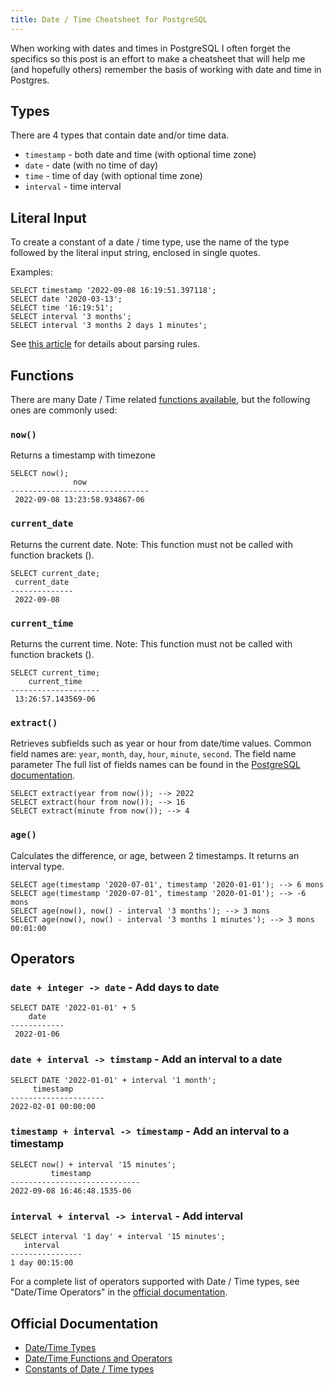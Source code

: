 ```yaml
---
title: Date / Time Cheatsheet for PostgreSQL
---
```


When working with dates and times in PostgreSQL I often forget the specifics so this post is an effort to make a cheatsheet that will help me (and hopefully others) remember the basis of working with date and time in Postgres.

## Types

There are 4 types that contain date and/or time data.

- `timestamp` - both date and time (with optional time zone)
- `date` - date (with no time of day)
- `time` - time of day (with optional time zone)
- `interval` - time interval

## Literal Input

To create a constant of a date / time type, use the name of the type followed by the literal input string, enclosed in single quotes.

Examples:

```
SELECT timestamp '2022-09-08 16:19:51.397118';
SELECT date '2020-03-13';
SELECT time '16:19:51';
SELECT interval '3 months';
SELECT interval '3 months 2 days 1 minutes';
```

See [this article](https://www.postgresql.org/docs/current/datetime-appendix.html) for details about parsing rules.


## Functions

There are many Date / Time related [functions available](https://www.postgresql.org/docs/current/functions-datetime.html), but the following ones are commonly used:

### `now()`

Returns a timestamp with timezone

```
SELECT now();
              now
-------------------------------
 2022-09-08 13:23:58.934867-06

```

### `current_date`

Returns the current date.  Note: This function must not be called with function brackets ().

```
SELECT current_date;
 current_date
--------------
 2022-09-08
```

### `current_time`

Returns the current time.  Note: This function must not be called with function brackets ().

```
SELECT current_time;
    current_time
--------------------
 13:26:57.143569-06
 ```

 ### `extract()`

 Retrieves subfields such as year or hour from date/time values.  Common field names are: `year`, `month`, `day`, `hour`, `minute`, `second`.  The field name parameter   The full list of fields names can be found in the [PostgreSQL documentation](https://www.postgresql.org/docs/current/functions-datetime.html#FUNCTIONS-DATETIME-EXTRACT).

 ```
SELECT extract(year from now()); --> 2022
SELECT extract(hour from now()); --> 16
SELECT extract(minute from now()); --> 4
 ```

  ### `age()`

Calculates the difference, or age, between 2 timestamps.  It returns an interval type.

 ```
SELECT age(timestamp '2020-07-01', timestamp '2020-01-01'); --> 6 mons
SELECT age(timestamp '2020-07-01', timestamp '2020-01-01'); --> -6 mons
SELECT age(now(), now() - interval '3 months'); --> 3 mons
SELECT age(now(), now() - interval '3 months 1 minutes'); --> 3 mons 00:01:00
 ```

## Operators

### `date + integer -> date` - Add days to date
```
SELECT DATE '2022-01-01' + 5
    date
------------
 2022-01-06
 ```

 ### `date + interval -> timstamp` - Add an interval to a date
 ```
 SELECT DATE '2022-01-01' + interval '1 month';
      timestamp
---------------------
 2022-02-01 00:00:00
 ```

 ### `timestamp + interval -> timestamp` - Add an interval to a timestamp
 ```
 SELECT now() + interval '15 minutes';
          timestamp
-----------------------------
 2022-09-08 16:46:48.1535-06
 ```

  ### `interval + interval -> interval` - Add interval
 ```
 SELECT interval '1 day' + interval '15 minutes';
    interval
----------------
 1 day 00:15:00
 ```

 For a complete list of operators supported with Date / Time types, see "Date/Time Operators" in the [official documentation](https://www.postgresql.org/docs/current/functions-datetime.html#FUNCTIONS-DATETIME-CURRENT).

## Official Documentation
- [Date/Time Types](https://www.postgresql.org/docs/current/datatype-datetime.html)
- [Date/Time Functions and Operators](https://www.postgresql.org/docs/current/functions-datetime.html)
- [Constants of Date / Time types](https://www.postgresql.org/docs/current/sql-syntax-lexical.html#SQL-SYNTAX-CONSTANTS-GENERIC)
